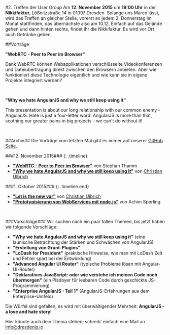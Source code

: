 #2. Treffen der User Group
Am **12. November 2015** um **19:00 Uhr** in der **Nikkifaktur**, Lößnitzstraße 14 in 01097 Dresden. Solange uns Marco lässt, wird das Treffen an gleicher Stelle, vorerst an jedem 2. Donnerstag im Monat stattfinden, das übernächste also am 10.12.
Einfach auf das Gelände gehen und dann hinten rechts, findet ihr die Nikkifaktur. Es wird vor Ort auch Getränke geben.

##Vorträge

**"WebRTC - Peer to Peer im Browser"** 

Dank WebRTC können Webapplikationen verschlüsselte Videokonferenzen und Dateiübertragung direkt zwischen den Browsern anbieten. Aber wie funktioniert diese Technologie eigentlich und wie kann sie in eigene Projekte integriert werden?

&#160;

**"Why we hate AngularJS and why we still keep using it"**

This presentation is about our long relationship with our common enemy - AngularJS. Hate is just a four-letter word. AngularJS is more than that, soothing our greater pains in big projects - we can't do without it!

&#160;

##Archiv##
Die Vorträge vom letzten Mal gibt es immer auf unserer [GitHub Seite](https://github.com/dresdenjs/).

<!--
###10. Dezember 2015###
{: .timeline}

* **["WebRTC - Peer to Peer im Browser"](https://...)** von Stephan Thamm
* **["Why we hate AngularJS and why we still keep using it"](https://...)** von [Christian Ulbrich](mailto:christian@dresdenjs.io)
-->

###12. November 2015###
{: .timeline}

* **["WebRTC - Peer to Peer im Browser"](https://...)** von Stephan Thamm
* **["Why we hate AngularJS and why we still keep using it"](https://...)** von [Christian Ulbrich](mailto:christian@dresdenjs.io)

###1. Oktober 2015###
{: .timeline.end}

* **["Let is the new var"](https://github.com/dresdenjs/let-is-the-new-var)** von [Christian Ulbrich](mailto:christian@dresdenjs.io)
* **["Prototypisierung von WebServices mit node.js"](https://github.com/dresdenjs/api-mock-using-nodejs)** von Achim Sperling

&#160;

###Vorschläge###
Wir suchen nach ein paar tollen Themen, bis jetzt haben wir folgende Vorschläge:

* **"Why we hate AngularJS and why we still keep using it"** (eine launische Betrachtung der Stärken und Schwächen von AngularJS)
* **"Erstellung von Grunt-Plugins"**
* **"LoDash for President"** (praktische Hinweise, wie man mit LoDash Zeit und Fehler spart bei der Entwicklung)
* **"Advanced Angular UI Router"** (typische Probleme lösen mit Angular-UI-Router)
* **"Deklaratives JavaScript: oder wie verstehe ich meinen Code noch übermorgen"** (ein Plädoyer für lesbaren Code durch geschickte JS-Programmierung)
* **"Enterprise AngularJS : Teil 1"** (AngularJS-Erfahrungen aus dem Enterprise-Umfeld)

Die Würfel sind gefallen; es wird mit überwältigender Mehrheit: **AngularJS - a love and hate story**!

Hier könnte auch dein Thema stehen; schreib' einfach eine Mail an <info@dresdenjs.io>

